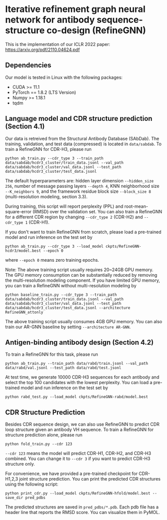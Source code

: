 # Iterative refinement graph neural network for antibody sequence-structure co-design (RefineGNN)

This is the implementation of our ICLR 2022 paper: https://arxiv.org/pdf/2110.04624.pdf

## Dependencies
Our model is tested in Linux with the following packages:
* CUDA >= 11.1
* PyTorch == 1.8.2 (LTS Version)
* Numpy >= 1.18.1
* tqdm

## Language model and CDR structure prediction (Section 4.1)
Our data is retreived from the Structural Antibody Database (SAbDab). The training, validation, and test data (compressed) is located in `data/sabdab`. 
To train a RefineGNN for CDR-H3, please run
```
python ab_train.py --cdr_type 3 --train_path data/sabdab/hcdr3_cluster/train_data.jsonl --val_path data/sabdab/hcdr3_cluster/val_data.jsonl --test_path data/sabdab/hcdr3_cluster/test_data.jsonl
```
The default hyperparameters are: hidden layer dimension `--hidden_size 256`, number of message passing layers `--depth 4`, KNN neighborhood size `--K_neighbors 9`, and the framework residue block size `--block_size 8` (multi-resolution modeling, section 3.3).

During training, this script will report perplexity (PPL) and root-mean-square-error (RMSD) over the validation set. You can also train a RefineGNN for a different CDR region by changing `--cdr_type 2` (CDR-H2) and `--cdr_type 1` (CDR-H1).

If you don't want to train RefineGNN from scratch, please load a pre-trained model and run inference on the test set by
```
python ab_train.py --cdr_type 3 --load_model ckpts/RefineGNN-hcdr3/model.best --epoch 0
```
where `--epoch 0` means zero training epochs. 

Note: The above training script usually requires 20~24GB GPU memory. The GPU memory consumption can be substantially reduced by removing the multi-resolution modeling component. If you have limited GPU memory, you can train a RefineGNN without multi-resolution modeling by
```
python baseline_train.py --cdr_type 3 --train_path data/sabdab/hcdr3_cluster/train_data.jsonl --val_path data/sabdab/hcdr3_cluster/val_data.jsonl --test_path data/sabdab/hcdr3_cluster/test_data.jsonl --architecture RefineGNN_attonly
```
The above training script usually consumes 4GB GPU memory. You can also train our AR-GNN baseline by setting `--architecture AR-GNN`. 

## Antigen-binding antibody design (Section 4.2)
To train a RefineGNN for this task, please run
```
python ab_train.py --train_path data/rabd/train.jsonl --val_path data/rabd/val.jsonl --test_path data/rabd/test.jsonl
```
At test time, we generate 10000 CDR-H3 sequences for each antibody and select the top 100 candidates with the lowest perplexity. You can load a pre-trained model and run inference on the test set by
```
python rabd_test.py --load_model ckpts/RefineGNN-rabd/model.best
```

## CDR Structure Prediction
Besides CDR sequence design, we can also use RefineGNN to predict CDR loop structure given an antibody VH sequence. To train a RefineGNN for structure prediction alone, please run
```
python fold_train.py --cdr 123
```
`--cdr 123` means the model will predict CDR-H1, CDR-H2, and CDR-H3 combined. You can change it to `--cdr 3` if you want to predict CDR-H3 structure only.

For convenience, we have provided a pre-trained checkpoint for CDR-H1,2,3 joint structure prediction. You can print the predicted CDR structures using the following script:
```
python print_cdr.py --load_model ckpts/RefineGNN-hfold/model.best --save_dir pred_pdbs
```
The predicted structures are saved in `pred_pdbs/*.pdb`. Each pdb file has a header line that reports the RMSD score. You can visualize them in PyMOL.

